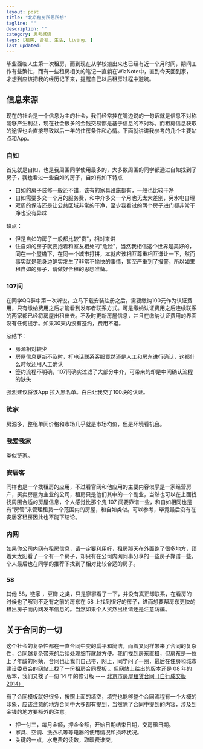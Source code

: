 ```yaml
---
layout: post
title: "北京租房所思所想"
tagline: ""
description: ""
category: 思考感悟
tags: [租房, 合租, 生活, living, ]
last_updated: 
---
```


毕业面临人生第一次租房，而到现在从学校搬出来也已经有近一个月时间，期间工作有些繁忙，而有一些租房相关的笔记一直躺在WizNote中，直到今天回到家，才想到应该把我的经历记下来，提醒自己以后租房过程中避坑。

## 信息来源

现在的社会是一个信息为主的社会，我们经常挂在嘴边说的一句话就是信息不对称能够产生利益，现在社会很多的金钱交易都是基于信息的不对称。而租房信息获取的途径也会直接导致以后一年的住房条件和心情。下面就讲讲我参考的几个主要站点和App。

### 自如
首先就是自如，也是我周围同学使用最多的，大多数周围的同学都通过自如找到了房子，我也看过一些自如的房子，自如有如下特点

- 自如的房子装修一般还不错，该有的家具设施都有，一般也比较干净
- 自如需要多交一个月的服务费，和中介多交一个月也无太大差别，另水电自理
- 双周的保洁还是让公共区域非常的干净，至少我看过的两个房子进门都非常干净也没有异味

缺点：

- 但是自如的房子一般都比较"贵"，相对来讲
- 住自如的房子就要抱着和室友相处的"危险"，当然我相信这个世界是美好的，同在一个屋檐下，在同一个城市打拼，本就应该相互尊重相互谦让一下，然而事实就是我身边确实发生了非常不愉快的事情，甚至严重到了报警，所以如果租自如的房子，请做好合租的思想准备。

### 107间

在同学QQ群中第一次听说，立马下载安装注册之后，需要缴纳100元作为认证费用，只有缴纳费用之后才能看到发布者联系方式。可是缴纳认证费用之后连续联系的两家都已经将房屋出租出去。不及时更新房屋信息，并且在缴纳认证费用的界面没有任何提示。如果30天内没有签约，费用不退。

总结下：

- 房源相对较少
- 房屋信息更新不及时，打电话联系客服竟然还是人工和房东进行确认，这都什么时候还用人工确认
- 签约流程不明确，107间确实过滤了大部分中介，可带来的却是中间确认流程的缺失

强烈建议将该App 拉入黑名单。白白让我交了100块的认证。

### 链家
房源多，整租单间价格和市场几乎就是市场均价，但是环境看机会。

### 我爱我家
类似链家。


### 安居客

同样也是一个找租房的应用，不过看官网和他应用的主要内容似乎是一家经营房产，买卖房屋为主业的公司，租房只是他们其中的一个副业，当然也可以在上面找找周围合适的房屋信息，个人感觉比那个鬼 107 间要靠谱一些，和自如相同也是有“房管”来管理租赁一个范围内的房屋，和自如类似。可以参考，毕竟最后没有在安居客租房因此也不能下结论。

### 内网
如果你公司内网有租房信息，请一定要利用好，租房那天在外面跑了很多地方，顶着大太阳看了一个有一个房子，却只有在公司内网同事分享的一些房子靠谱一些。个人最后也在同学的推荐下找到了相对比较合适的房子。

### 58
其他 58，链家 ，豆瓣 之类，只是寥寥看了一下，并没有真正却联系，在看房的时候也了解到不乏有之前的房东在 58 上找到很好的房子，进而想要帮房东更快的租出房子而内网发布信息的。当然如果个人贸然出租请还是注意防骗。

## 关于合同的一切

这个社会的复杂性都在一直合同中变的扁平和简洁，而着又同样带来了合同的复杂性，合同越复杂带来的后续处理细节就越方便。我们找到房东直租，但房东是一位上了年龄的阿姨，合同也让我们自己带，网上，同学问了一圈，最后在住房和城市建设委员会的网站上找了一份租房合同[模板](http://www.bjjs.gov.cn/bjjs/fwgl/fdcjy/fdcjyxxgs/xzhtsfwb/index.shtml) 。但网站上给出的版本还是 08 年的版本，我们又找了一份 14 年的修订版 ---- [北京市房屋租赁合同（自行成交版2014）](https://app.box.com/s/5mk5s05iokdu7jvfnfbplrtwhl0hh86n)

有了合同模板就好很多，按照上面的填空，填完也能够整个合同流程有一个大概的印象，应该注意的地方合同中大多都有提到，当然除了合同中提到的内容，涉及到金钱的地方要额外的注意。

- 押一付三，每月金额，押金金额，开始日期结束日期，交房租日期。
- 家具、空调、洗衣机等等电器的使用情况和损坏状况。
- 关键的一点，水电费的读数，取暖费谁交。


